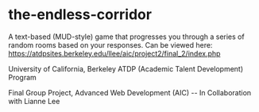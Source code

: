 # the-endless-corridor

A text-based (MUD-style) game that progresses you through a series of random rooms based on your responses. 
Can be viewed here: https://atdpsites.berkeley.edu/llee/aic/project2/final_2/index.php

University of California, Berkeley ATDP (Academic Talent Development) Program

Final Group Project, Advanced Web Development (AIC) -- In Collaboration with Lianne Lee
